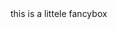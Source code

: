 <style>
fancybox { 
border: 5px solid green;
margen: 1em; 
pading: 0,5;
width: 100px;
high: 50px; }
</style>
<div class="fancybox">this is a littele fancybox</div>
